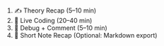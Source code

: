 1. ✍️ Theory Recap (5–10 min)
2. 🔬 Live Coding (20–40 min)
3. 🧹 Debug + Comment (5–10 min)
4. 🧠 Short Note Recap (Optional: Markdown export)
